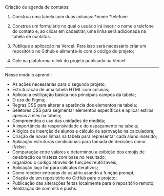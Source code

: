 Criação de agenda de contatos:

1) Construa uma tabela com duas colunas:
*nome
*telefone

2) Construa um formulário no qual o usuário irá inserir o nome e telefone do contato e, ao clicar em cadastrar, uma linha será adicionada na tabela de contatos.

3) Publique a aplicação na Vercel. Para isso será necessário criar um repositório no Github e alimentá-lo com o código do projeto;

4) Cole na plataforma o link do projeto publicado na Vercel.

__________________________________________________________________________________________________________________________________________________________________

Nesse modulo aprendi:

* As ações necessárias para o segundo projeto;  
* Estruturação de uma tabela HTML com colunas;
* Aplicou a estilização básica nos principais campos da tabela;
* O uso do Figma;
* Regras CSS para alterar a aparência dos elementos na tabela;
* Seletores CSS para segmentar elementos específicos e aplicar estilos apenas a eles na tabela;
* Compreendeu o uso das unidades de medida;
* A importância da responsividade e do espaçamento na tabela;
* A lógica de inserção de alunos e cálculo de aprovação na calculadora;
* Criação de novas linhas na tabela para representar cada aluno inserido;
* Aplicação estruturas condicionais para tomada de decisões como if/else;
* Comparação entre valores e determinou a exibição dos emojis de celebração ou tristeza com base no resultado;
* organizou o código através de funções reutilizáveis;
* Aplicação laço for para cálculos iterativos;
* Como receber entradas do usuário usando a função prompt;
* Criação de um repositório no GitHub para o projeto; 
* Publicação das alterações feitas localmente para o repositório remoto;
* Realização de commits e pushs.

  

